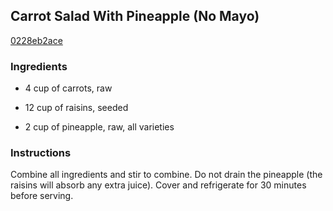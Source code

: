 ## Carrot Salad With Pineapple (No Mayo)

[0228eb2ace](http://www.food.com/recipe/carrot-salad-with-pineapple-no-mayo-246854)

### Ingredients

 - 4 cup of carrots, raw

 - 12 cup of raisins, seeded

 - 2 cup of pineapple, raw, all varieties

### Instructions

Combine all ingredients and stir to combine. Do not drain the pineapple (the raisins will absorb any extra juice). Cover and refrigerate for 30 minutes before serving.